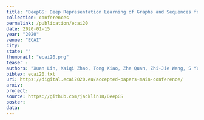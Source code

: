 ```yaml
---
title: "DeepGS: Deep Representation Learning of Graphs and Sequences for Drug-Target Binding Affinity Prediction"
collection: conferences
permalink: /publication/ecai20
date: 2020-01-15
year: "2020"
venue: "ECAI"
city: 
state: ""
thumbnail: "ecai20.png"
teaser : 
authors: "Xuan Lin, Kaiqi Zhao, Tong Xiao, Zhe Quan, Zhi-Jie Wang, S Yu Philip"
bibtex: ecai20.txt
uri: https://digital.ecai2020.eu/accepted-papers-main-conference/
arxiv: 
project: 
source: https://github.com/jacklin18/DeepGS
poster: 
data:
---
```

